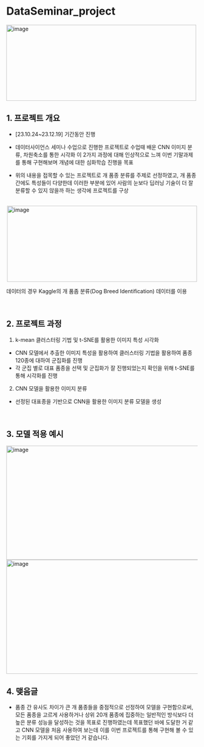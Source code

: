 # DataSeminar_project

<img src="https://github.com/BaekJunehong/DataSeminar_project/assets/101456289/489e6d9e-6608-4049-b4c3-6ea222fcbb19" alt="image" width="500" height="200">

## 1. 프로젝트 개요  
- [23.10.24~23.12.19] 기간동안 진행
  
- 데이터사이언스 세미나 수업으로 진행한 프로젝트로 수업때 배운 CNN 이미지 분류, 차원축소를 통한 시각화 이 2가지 과정에 대해 인상적으로 느껴 이번 기말과제를 통해 구현해보며 개념에 대한 심화학습 진행을 목표   

- 위의 내용을 접목할 수 있는 프로젝트로 개 품종 분류를 주제로 선정하였고, 개 품종 간에도 특성들이 다양한데 이러한 부분에 있어 사람의 눈보다 딥러닝 기술이 더 잘 분류할 수 있지 않을까 하는 생각에 프로젝트를 구상

<br>

<img src="https://github.com/BaekJunehong/DataSeminar_project/assets/101456289/b0740045-6190-46a8-a098-c234b4ca9af5" alt="image" style="display: block; margin: 0 auto;" width="500" height="200">

데이터의 경우 Kaggle의 개 품좀 분류(Dog Breed Identification) 데이터를 이용

<br>

## 2. 프로젝트 과정  

1) k-mean 클러스터링 기법 및 t-SNE를 활용한 이미지 특성 시각화
    
  - CNN 모델에서 추출한 이미지 특성을 활용하여 클러스터링 기법을 활용하여 품종 120종에 대하여 군집화를 진행
  - 각 군집 별로 대표 품종을 선택 및 군집화가 잘 진행되었는지 확인을 위해 t-SNE를 통해 시각화를 진행
  
2) CNN 모델을 활용한 이미지 분류
  
  - 선정된 대표종을 기반으로 CNN을 활용한 이미지 분류 모델을 생성

<br>

## 3. 모델 적용 예시

<img src="https://github.com/BaekJunehong/DataSeminar_project/assets/101456289/0df2dd0c-3f40-497a-912b-5c989e0af938" alt="image" width="600" height="300">
<img src="https://github.com/BaekJunehong/DataSeminar_project/assets/101456289/60cd09f7-5d7b-473f-8d13-c9818b0b325f" alt="image" width="600" height="300">

<br>

## 4. 맺음글
- 품종 간 유사도 차이가 큰 개 품종들을 중점적으로 선정하여 모델을 구현함으로써, 모든 품종을 고르게 사용하거나 상위 20개 품종에 집중하는 일반적인 방식보다 더 높은 분류 성능을 달성하는 것을 목표로 진행하였는데 목표했던 바에 도달한 거 같고 CNN 모델을 처음 사용하여 보는데 이를 이번 프로젝트를 통해 구현해 볼 수 있는 기회를 가지게 되어 좋았던 거 같습니다.

<br>

